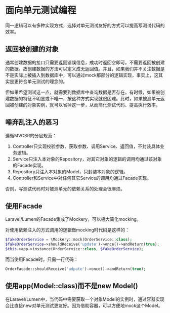 # 面向单元测试编程


同一逻辑可以有多种实现方式，选择对单元测试友好的方式可以提高写测试代码的效率。

<!--more-->

## 返回被创建的对象

通常创建数据的接口只需要返回错误信息，成功时返回空即可，不需要返回被创建的数据。故创建数据的方法可以定义成无返回值。并且，如果我们并不关注数据是不是实际上被插入到数据库中，可以通过mock那部分的逻辑实现，事实上，这其实是更符合单元测试的理念的。

但如果希望测试这一点，就需要到数据库中查询数据是否存在。有时候，如果被创建数据的特征不明显或不唯一，按这种方式实现就很困难。此时，如果被测单元返回被创建的对象实例，就可以省掉这一步，从而简化测试代码、提高执行效率。

## 唾弃乱注入的恶习

遵循MVCSR的分层规范：

1. Controller只实现校验参数、获取参数、调用Service、返回值，不封装具体业务逻辑。
2. Service只注入本对象的Repository，对其它对象的逻辑的调用均通过该对象的Facade实现。
3. Repository只注入本对象的Model，只封装本对象的逻辑。
4. Controller和Service中对任何其它Service的调用均通过Facade实现。

否则，写测试代码时对被测单元的依赖关系的处理会很麻烦。

## 使用Facade

Laravel/Lumen的Facade集成了Mockery，可以极大简化mocking。

对使用依赖注入的方式调用的逻辑做mocking时代码是这样的：

```php
$fakeOrderService = \Mockery::mock(OrderService::class);
$fakeOrderService->shouldReceive('update')->once()->andReturn(true);
$this->app->instance(OrderService::class, $fakeOrderService);
```

而当使用Facade时，只需一行代码：

```php
OrderFacade::shouldReceive('udpate')->once()->andReturn(true);
```

## 使用app(Model::class)而不是new Model()

在Laravel/Lumen中，当代码中需要获取一个对象Model的实例时，通过容器实现会比直接new对单元测试更友好。因为借助容器，可以方便地mock这个Model。

